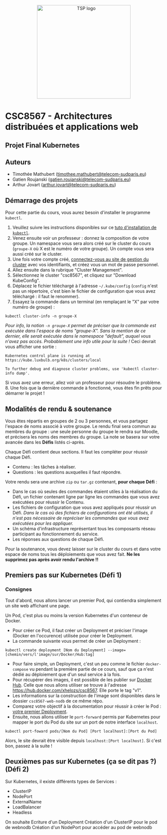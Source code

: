 <p align="center">
    <img src="https://github.com/user-attachments/assets/3ba5a526-c617-49c7-8165-30c3f3505d5c" width="300" alt="TSP logo">
</p>

# CSC8567 - Architectures distribuées et applications web
## Projet Final Kubernetes

## Auteurs

- Timothée Mathubert (timothee.mathubert@telecom-sudparis.eu)
- Gatien Roujanski (gatien.roujanski@telecom-sudparis.eu)
- Arthur Jovart (arthur.jovart@telecom-sudparis.eu)

## Démarrage des projets

Pour cette partie du cours, vous aurez besoin d'installer le programme `kubectl`.
1. Veuillez suivre les instructions disponibles sur ce [tuto d'installation de `kubectl`](https://kubernetes.io/fr/docs/tasks/tools/install-kubectl/).
2. Venez ensuite voir un professeur : donnez la composition de votre groupe. Un namespace vous sera alors créé sur le cluster du cours (`groupe-X` où X est le numéro de votre groupe). Un compte vous sera aussi créé sur le cluster.
3. Une fois votre compte créé, [connectez-vous au site de gestion du cluster](https://kube.luxbulb.org) avec vos identifiants, et créez vous un mot de passe personnel.
4. Allez ensuite dans la rubrique "Cluster Management". 
5. Sélectionnez le cluster "csc8567", et cliquez sur "Download KubeConfig".
6. Déplacez le fichier téléchargé à l'adresse `~/.kube/config` (`config` n'est pas un répertoire, c'est bien le fichier de configuration que vous avez téléchargé : il faut le renommer).
7. Essayez la commande dans un terminal (en remplaçant le "X" par votre numéro de groupe) :
```
kubectl cluster-info -n groupe-X
```
*Pour info, la notion `-n groupe-X` permet de préciser que la commande est exécutée dans l'espace de noms "groupe-X". Sans la mention de ce dernier, elle serait exécutée dans le namespace "default", auquel vous n'avez pas accès. Probablement une info utile pour la suite !*
Ceci devrait vous afficher une sortie :
```
Kubernetes control plane is running at https://kube.luxbulb.org/k8s/clusters/local

To further debug and diagnose cluster problems, use 'kubectl cluster-info dump'.
```
Si vous avez une erreur, allez voir un professeur pour résoudre le problème.
8. Une fois que la dernière commande à fonctionné, vous êtes fin prêts pour démarrer le projet !

## Modalités de rendu & soutenance

Vous êtes répartis en groupes de 2 ou 3 personnes, et vous partagez l'espace de noms associé à votre groupe.
Le rendu final sera commun au membres du groupe : une seule personne du groupe le rendra sur Moodle, et précisera les noms des membres du groupe.
La note se basera sur votre avancée dans les **Défis** listés ci-après.

Chaque Défi contient deux sections. Il faut les compléter pour réussir chaque Défi.
- Contenu : les tâches à réaliser.
- Questions : les questions auxquelles il faut répondre.

Votre rendu sera une archive `zip` ou `tar.gz` contenant, **pour chaque Défi** :
- Dans le cas où seules des commandes étaient utiles à la réalisation du Défi, un fichier contenant ligne par ligne les commandes que vous avez exécutées pour réussir le Contenu.
- Les fichiers de configuration que vous avez appliqués pour réussir un Défi. *Dans le cas où des fichiers de configurations ont été utilisés, il n'est pas nécessaire de repréciser les commandes que vous avez exécutées pour les appliquer.*
- Un schéma d'infrastructure représentant tous les composants réseau participant au fonctionnement du service.
- Les réponses aux questions de chaque Défi.

Pour la soutenance, vous devez laisser sur le cluster du cours et dans votre espace de noms tous les déploiements que vous avez fait. **Ne les supprimez pas après avoir rendu l'archive !!**

## Premiers pas sur Kubernetes (Défi 1)

### Consignes
Tout d'abord, nous allons lancer un premier Pod, qui contiendra simplement un site web affichant une page.

Un Pod, c'est plus ou moins la version Kubernetes d'un conteneur de Docker.

- Pour créer ce Pod, il faut créer un Deployment et préciser l'image (Docker en l'occurence) utilisée pour créer le Deployment.
- La commande suivante vous permet de créer un Deployment :
```
kubectl create deployment [Nom du Deployment] --image=[chemin/vers/l'image/sur/Docker/Hub:tag]
```
- Pour faire simple, un Deployment, c'est un peu comme le fichier `docker-compose` vu pendant la première partie de ce cours, sauf que ça n'est dédié au déploiement que d'un seul service à la fois.
- Pour récupérer des images, il est possible de les publier sur [Docker Hub](https://hub.docker.com). Celle que nous allons utiliser se trouve à l'adresse https://hub.docker.com/xhelozs/csc8567. Elle porte le tag "v1".
- Les informations sur la construction de l'image sont disponibles dans le dossier `csc8567-web-nodb` de ce même répo.
- Comparez votre objectif à la documentation pour réussir à créer le Pod : [votre premier Deployment](https://kubernetes.io/docs/tutorials/kubernetes-basics/deploy-app/deploy-intro/).
- Ensuite, nous allons utiliser le `port-forward` permis par Kubernetes pour mapper le port du Pod du site sur un port de notre interface `localhost`.
```
kubectl port-foward pods/[Nom du Pod] [Port localhost]:[Port du Pod]
```
Alors, le site devrait être visible depuis `localhost:[Port localhost]`. Si c'est bon, passez à la suite !

## Deuxièmes pas sur Kubernetes (ça se dit pas ?) (Défi 2)

Sur Kubernetes, il existe différents types de Services :
 - ClusterIP
 - NodePort
 - ExternalName
 - LoadBalancer
 - Headless

On souhaite 
Ecriture d'un Deployment
Création d'un ClusterIP pour le pod de webnodb
Création d'un NodePort pour accéder au pod de webnodb


## 
